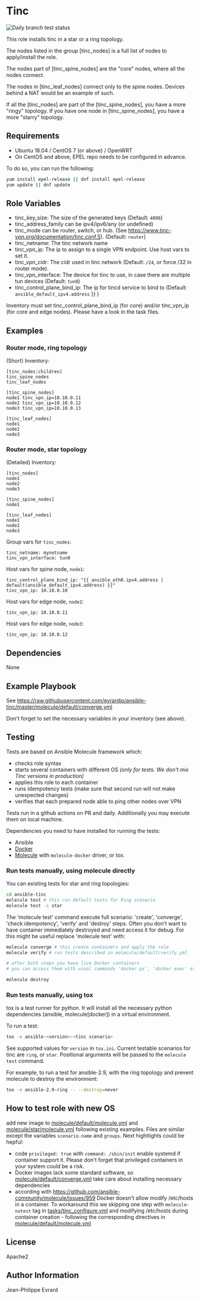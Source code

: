 # Tinc

![Daily branch test status](https://github.com/evrardjp/ansible-tinc/actions/workflows/daily.yml/badge.svg)

This role installs tinc in a star or a ring topology.

The nodes listed in the group [tinc_nodes] is a full list of nodes to apply/install the role.

The nodes part of [tinc_spine_nodes] are the "core" nodes, where all the nodes connect.

The nodes in [tinc_leaf_nodes] connect only to the spine nodes.  Devices behind a NAT would be an example of such.

If all the [tinc_nodes] are part of the [tinc_spine_nodes], you have a more "ringy" topology. If you have one node in [tinc_spine_nodes], you have a more "starry" topology.

## Requirements

* Ubuntu 18.04 / CentOS 7 (or above) / OpenWRT
* On CentOS and above, EPEL repo needs to be configured in advance.

To do so, you can run the following:
```bash
yum install epel-release || dnf install epel-release
yum update || dnf update
```

## Role Variables

* tinc_key_size: The size of the generated keys (Default: `4096`)
* tinc_address_family can be ipv4/ipv6/any (or undefined)
* tinc_mode can be router, switch, or hub. (See https://www.tinc-vpn.org/documentation/tinc.conf.5). (Default: `router`)
* tinc_netname: The tinc network name
* tinc_vpn_ip: The ip to assign to a single VPN endpoint. Use host vars to set it.
* tinc_vpn_cidr: The cidr used in tinc network (Default: `/24`, or force /32 in router mode).
* tinc_vpn_interface: The device for tinc to use, in case there are multiple tun devices (Default: `tun0`)
* tinc_control_plane_bind_ip: The ip for tincd service to bind to (Default: `ansible_default_ipv4.address` }} )

Inventory must set tinc_control_plane_bind_ip (for core) and/or tinc_vpn_ip (for core and edge nodes).
Please have a look in the task files.

## Examples

### Router mode, ring topology

(Short) Inventory:
```
[tinc_nodes:children]
tinc_spine_nodes
tinc_leaf_nodes

[tinc_spine_nodes]
node1 tinc_vpn_ip=10.10.0.11
node2 tinc_vpn_ip=10.10.0.12
node3 tinc_vpn_ip=10.10.0.13

[tinc_leaf_nodes]
node1
node2
node3
```
### Router mode, star topology

(Detailed) Inventory:

```
[tinc_nodes]
node1
node2
node3

[tinc_spine_nodes]
node1

[tinc_leaf_nodes]
node1
node2
node3
```

Group vars for `tinc_nodes`:

```
tinc_netname: mynetname
tinc_vpn_interface: tun0
```

Host vars for spine node, `node1`:

```
tinc_control_plane_bind_ip: "{{ ansible_eth0.ipv4.address | default(ansible_default_ipv4.address) }}"
tinc_vpn_ip: 10.10.0.10
```

Host vars for edge node, `node2`:

```
tinc_vpn_ip: 10.10.0.11
```

Host vars for edge node, `node3`:
```
tinc_vpn_ip: 10.10.0.12
```

## Dependencies

None

## Example Playbook

See https://raw.githubusercontent.com/evrardjp/ansible-tinc/master/molecule/default/converge.yml

Don't forget to set the necessary variables in your inventory (see above).

## Testing

Tests are based on Ansible Molecule framework which:
- checks role syntax
- starts several containers with different OS <i>(only for tests. We don't mix Tinc versions in production)</i>
- applies this role to each container
- runs idempotency tests (make sure that second run will not make unexpected changes)
- verifies that each prepared node able to ping other nodes over VPN

Tests run in a github actions on PR and daily. Additionally you may execute them on local machine.

Dependencies you need to have installed for running the tests:
- Ansible
- [Docker](https://docs.docker.com/engine/install/)
- [Molecule](https://molecule.readthedocs.io/en/latest/installation.html) with `molecule-docker` driver, or tox.

### Run tests manually, using molecule directly

You can existing tests for star and ring topologies:
```bash
cd ansible-tinc
molecule test # this run default tests for Ring scenario
molecule test -s star
```

The 'molecule test' command execute full scenario: 'create', 'converge', 'check idempotency', 'verify' and 'destroy' steps. Often you don't want to have container immediately destroyed and need access it for debug. For this might be useful replace 'molecule test' with:

```bash
molecule converge # this create containers and apply the role
molecule verify # run tests described in molecule/default/verify.yml

# after both steps you have live Docker containers
# you can access them with usual commands 'docker ps', 'docker exec' etc

molecule destroy
```

### Run tests manually, using tox

tox is a test runner for python. It will install all the necessary python dependencies (ansible, molecule[docker]) in a virtual environment.

To run a test:

```bash
tox -e ansible-<version>-<tinc scenario>
```

See supported values for `version` in `tox.ini`.
Current testable scenarios for tinc are `ring`, or `star`.
Positional arguments will be passed to the `molecule test` command.

For example, to run a test for ansible-2.9, with the ring topology and prevent molecule to destroy the environment:

```bash
tox -e ansible-2.9-ring -- --destroy=never
```

## How to test role with new OS

add new image to [molecule/default/molecule.yml](molecule/default/molecule.yml) and [molecule/star/molecule.yml](molecule/star/molecule.yml) following existing examples. Files are similar except the variables `scenario.name` and `groups`. Next hightlights could be hepful:

- code `privileged: true` with `command: /sbin/init` enable systemd if container  support it. Please don't forget that privileged containers in your system could be a risk.
- Docker images lack some standard software, so [molecule/default/converge.yml](molecule/default/converge.yml) take care about installing necessary dependencies
- according with https://github.com/ansible-community/molecule/issues/959 Docker doesn't allow modify /etc/hosts in a container. To workaround this we skipping one step with `molecule-notest` tag in [tasks/tinc_configure.yml](tasks/tinc_configure.yml) and modifying /etc/hosts during container creation - following the corresponding directives in [molecule/default/molecule.yml](molecule/default/molecule.yml)


## License

Apache2

## Author Information

Jean-Philippe Evrard
